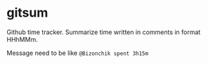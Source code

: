 # gitsum
Github time tracker. Summarize time written in comments in format HHhMMm.

Message need to be like `@Bizonchik spent 3h15m` 
